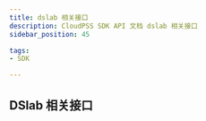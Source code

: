 ```yaml
---
title: dslab 相关接口
description: CloudPSS SDK API 文档 dslab 相关接口
sidebar_position: 45

tags:
- SDK

---
```


## DSlab 相关接口